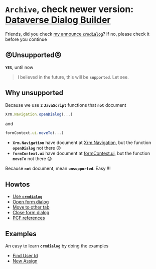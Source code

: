 # **```Archive```**, check newer version: [Dataverse Dialog Builder](https://github.com/phuocle/Dataverse-Dialog-Builder)

Friends, did you check [my announce **```crmdialog```**](https://www.phuocle.net/post/2020-06-20-crmdialog/)? If no, please check it before you continue

## 😠Unsupported😠

**```YES```**, until now

>I believed in the future, this will be **```supported```**. Let see.

## Why unsupported

Because we use **```2```** **```JavaScript```** functions that **```not```** document

```js
Xrm.Navigation.openDialog(...)
```

and

```js
formContext.ui.moveTo(...)
```

- **```Xrm.Navigation```** have document at [Xrm.Navigation](https://docs.microsoft.com/en-us/powerapps/developer/model-driven-apps/clientapi/reference/xrm-navigation), but the function **```openDialog```** not there 😠
- **```formContext.ui```** have document at [formContext.ui](https://docs.microsoft.com/en-us/powerapps/developer/model-driven-apps/clientapi/reference/formcontext-ui), but the function **```moveTo```** not there  😠

Because **```not```** document, mean **```unsupported```**. Easy !!!

## Howtos

- [Use **```crmdialog```**](docs)
- [Open form dialog](docs/others/OpenFormDialog)
- [Move to other tab](docs/others/MoveToOtherTab)
- [Close form dialog](docs/others/CloseForm)
- [PCF references](docs/others/PCF)

## Examples

An easy to learn **```crmdialog```** by doing the examples

- [Find User Id](examples/example01)
- [New Assign](examples/example02)
